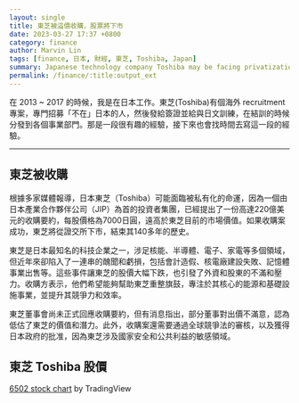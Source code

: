 ```yaml
---
layout: single
title: 東芝被溢價收購，股票將下市
date: 2023-03-27 17:37 +0800
category: finance
author: Marvin Lin
tags: [finance, 日本, 財經, 東芝, Toshiba, Japan]
summary: Japanese technology company Toshiba may be facing privatization as a consortium led by Japan Industrial Partners (JIP) has offered a $22 billion buyout proposal, valuing Toshiba at a premium price of ¥7,000 per share. If successful, the acquisition would end Toshiba's 140-year history and delist it from the stock exchange. Despite being one of Japan's most renowned technology companies, Toshiba has been involved in several scandals and losses in recent years, leading to a significant drop in its stock price and increased pressure from shareholders. The acquisition group aims to help Toshiba refocus on its core energy and infrastructure businesses to enhance its competitiveness and efficiency. However, the bid still requires approval from global competition laws and the Japanese government, given Toshiba's sensitive involvement in national security and public interests. Some Toshiba board members are reportedly unsatisfied with the offer, believing it undervalues the company's potential.
permalink: /finance/:title:output_ext
---
```


在 2013 ~ 2017 的時候，我是在日本工作。東芝(Toshiba)有個海外 recruitment 專案，專門招募「不在」日本的人，然後發給簽證並給與日文訓練，在結訓的時候分發到各個事業部門。那是一段很有趣的經驗，接下來也會找時間去寫這一段的經驗。

<hr>

## 東芝被收購

根據多家媒體報導，日本東芝（Toshiba）可能面臨被私有化的命運，因為一個由日本產業合作夥伴公司（JIP）為首的投資者集團，已經提出了一份高達220億美元的收購要約，每股價格為7000日圓，遠高於東芝目前的市場價值。如果收購案成功，東芝將從證交所下市，結束其140多年的歷史。

東芝是日本最知名的科技企業之一，涉足核能、半導體、電子、家電等多個領域，但近年來卻陷入了一連串的醜聞和虧損，包括會計造假、核電廠建設失敗、記憶體事業出售等。這些事件讓東芝的股價大幅下跌，也引發了外資和股東的不滿和壓力。收購方表示，他們希望能夠幫助東芝重整旗鼓，專注於其核心的能源和基礎設施事業，並提升其競爭力和效率。

東芝董事會尚未正式回應收購要約，但有消息指出，部分董事對出價不滿意，認為低估了東芝的價值和潛力。此外，收購案還需要通過全球競爭法的審核，以及獲得日本政府的批准，因為東芝涉及國家安全和公共利益的敏感領域。

## 東芝 Toshiba 股價

<!-- TradingView Widget BEGIN -->
<div class="tradingview-widget-container">
  <div id="tradingview_17551"></div>
  <div class="tradingview-widget-copyright"><a href="https://www.tradingview.com/symbols/TSE-6502/" rel="noopener" target="_blank"><span class="blue-text">6502 stock chart</span></a> by TradingView</div>
  <script type="text/javascript" src="https://s3.tradingview.com/tv.js"></script>
  <script type="text/javascript">
  new TradingView.widget(
  {
  "autosize": true,
  "symbol": "TSE:6502",
  "interval": "D",
  "timezone": "Etc/UTC",
  "theme": "light",
  "style": "1",
  "locale": "en",
  "toolbar_bg": "#f1f3f6",
  "enable_publishing": false,
  "hide_top_toolbar": true,
  "hide_legend": true,
  "container_id": "tradingview_17551"
}
  );
  </script>
</div>
<!-- TradingView Widget END -->